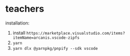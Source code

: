 # teachers
installation:

1. install `https://marketplace.visualstudio.com/items?itemName=arcanis.vscode-zipfs`
2. `yarn`
3. `yarn dlx @yarnpkg/pnpify --sdk vscode`